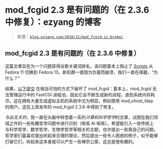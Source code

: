 <!--yml

category: 未分类

date: 2024-07-01 18:18:03

-->

# mod_fcgid 2.3 是有问题的（在 2.3.6 中修复）：ezyang 的博客

> 来源：[`blog.ezyang.com/2010/11/mod_fcgid-is-broke/`](http://blog.ezyang.com/2010/11/mod_fcgid-is-broke/)

## mod_fcgid 2.3 是有问题的（在 2.3.6 中修复）

这篇文章旨在为一个问题获得谷歌关键词排名，该问题基本上阻止了 [Scripts](http://scripts.mit.edu) 从 Fedora 11 切换到 Fedora 13。新机群一直因为负载而崩溃，我们一直在琢磨，“为什么？”

结果，[以下提交](http://svn.apache.org/viewvc?view=revision&revision=753578) 在相当可怕的方式下破坏了 mod_fcgid：基本上，mod_fcgid 无法管理运行中的 FastCGI 进程池，因此它会不断生成新的进程，直到系统内存耗尽。这在拥有大量生成虚拟主机的系统中尤为明显，例如使用 mod_vhost_ldap 的用户。这在上周发布的 mod_fcgid 2.3.6 中得到了修复。

*与此无关的*，我一直在头脑中转悠着一系列*计算机科学哲学*的文章，试图在我们领域之外的一些有趣哲学问题中进行识别（咳咳 AI 咳咳）。希望能引入一些传统上与科学哲学、数学哲学、生物学哲学等相关的主题，也许提出一些我自己的问题。哲学家们最喜欢提出听起来合理的理论，然后提出一些令人困惑的例子，似乎能够打破它们，听起来这本身就可以产生一些禅宗公案，这总是很有趣的。
